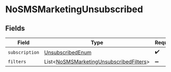 # NoSMSMarketingUnsubscribed


## Fields

| Field                                                                                                    | Type                                                                                                     | Required                                                                                                 | Description                                                                                              |
| -------------------------------------------------------------------------------------------------------- | -------------------------------------------------------------------------------------------------------- | -------------------------------------------------------------------------------------------------------- | -------------------------------------------------------------------------------------------------------- |
| `subscription`                                                                                           | [UnsubscribedEnum](../../models/components/UnsubscribedEnum.md)                                          | :heavy_check_mark:                                                                                       | N/A                                                                                                      |
| `filters`                                                                                                | List\<[NoSMSMarketingUnsubscribedFilters](../../models/components/NoSMSMarketingUnsubscribedFilters.md)> | :heavy_minus_sign:                                                                                       | N/A                                                                                                      |